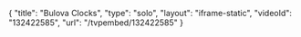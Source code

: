 {
    "title": "Bulova Clocks",
    "type": "solo",
    "layout": "iframe-static",
    "videoId": "132422585",
    "url": "\/tvpembed\/132422585"
}